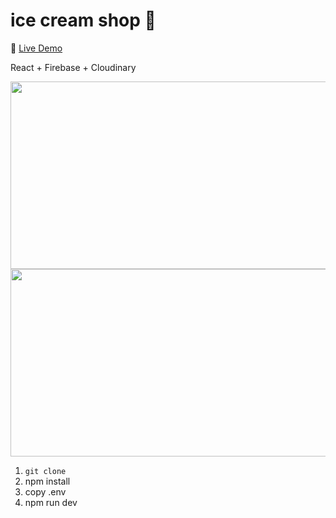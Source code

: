 # ice cream shop 🍦

🚀 [Live Demo](https://kellysicecreamshop.netlify.app)

React + Firebase + Cloudinary

<img src="https://github.com/kellywslee/icecream-shop/assets/76071382/9dd57833-0bdf-4950-8210-54eef8e7ec5f" width="600" height="300">
<img src="https://github.com/kellywslee/icecream-shop/assets/76071382/f4159fa5-669f-43b3-8b5d-6c42d17df5db" width="600" height="300">

1. `git clone`
2. npm install
3. copy .env
4. npm run dev
